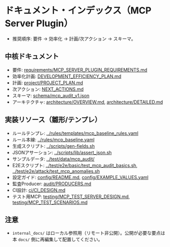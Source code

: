 # ドキュメント・インデックス（MCP Server Plugin）

- 推奨順序: 要件 → 効率化 → 計画/次アクション → スキーマ。

## 中核ドキュメント
- 要件: [requirements/MCP_SERVER_PLUGIN_REQUIREMENTS.md](requirements/MCP_SERVER_PLUGIN_REQUIREMENTS.md)
- 効率化計画: [DEVELOPMENT_EFFICIENCY_PLAN.md](DEVELOPMENT_EFFICIENCY_PLAN.md)
- 計画: [project/PROJECT_PLAN.md](project/PROJECT_PLAN.md)
- 次アクション: [NEXT_ACTIONS.md](NEXT_ACTIONS.md)
- スキーマ: [schema/mcp_audit_v1.json](schema/mcp_audit_v1.json)
- アーキテクチャ: [architecture/OVERVIEW.md](architecture/OVERVIEW.md), [architecture/DETAILED.md](architecture/DETAILED.md)

## 実装リソース（雛形/テンプレ）
- ルールテンプレ: [../rules/templates/mcp_baseline_rules.yaml](../rules/templates/mcp_baseline_rules.yaml)
- ルール本線: [../rules/mcp_baseline.yaml](../rules/mcp_baseline.yaml)
- 生成スクリプト: [../scripts/gen-fields.sh](../scripts/gen-fields.sh)
- JSONアサーション: [../scripts/lib/assert_json.sh](../scripts/lib/assert_json.sh)
- サンプルデータ: [../test/data/mcp_audit/](../test/data/mcp_audit/)
- E2Eスクリプト: [../test/e2e/basic/test_mcp_audit_basics.sh](../test/e2e/basic/test_mcp_audit_basics.sh), [../test/e2e/attack/test_mcp_anomalies.sh](../test/e2e/attack/test_mcp_anomalies.sh)
- 設定ガイド: [config/README.md](config/README.md), [config/EXAMPLE_VALUES.yaml](config/EXAMPLE_VALUES.yaml)
- 監査Producer: [audit/PRODUCERS.md](audit/PRODUCERS.md)
- CI設計: [ci/CI_DESIGN.md](ci/CI_DESIGN.md)
- テスト用MCP: [testing/MCP_TEST_SERVER_DESIGN.md](testing/MCP_TEST_SERVER_DESIGN.md), [testing/MCP_TEST_SCENARIOS.md](testing/MCP_TEST_SCENARIOS.md)

## 注意
- `internal_docs/` はローカル参照用（リモート非公開）。公開が必要な要点は本 `docs/` 側に再編集して配置してください。
